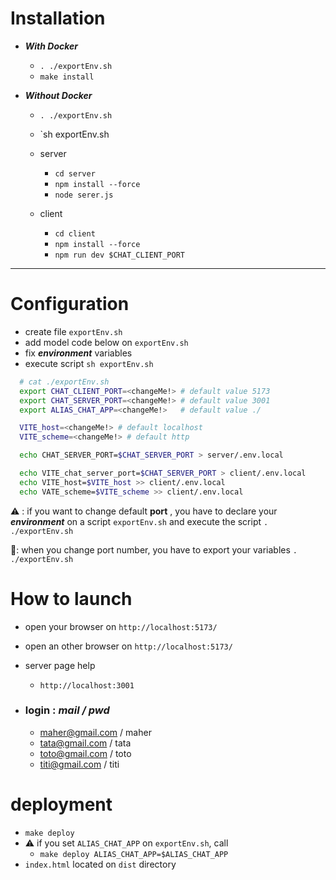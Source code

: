 # Installation

- ***With Docker***
  - `. ./exportEnv.sh`
  - `make install`


- ***Without Docker***
  - `. ./exportEnv.sh`
  - `sh exportEnv.sh
  - server
    - `cd server`
    - `npm install --force`
    - `node serer.js`

  - client
    - `cd client`
    - `npm install --force`
    - `npm run dev $CHAT_CLIENT_PORT`
  
<hr>

# Configuration

- create file `exportEnv.sh`
- add model code below on `exportEnv.sh`
- fix ***environment*** variables
- execute script `sh exportEnv.sh`

```bash
  # cat ./exportEnv.sh 
  export CHAT_CLIENT_PORT=<changeMe!> # default value 5173
  export CHAT_SERVER_PORT=<changeMe!> # default value 3001
  export ALIAS_CHAT_APP=<changeMe!>   # default value ./

  VITE_host=<changeMe!> # default localhost
  VITE_scheme=<changeMe!> # default http

  echo CHAT_SERVER_PORT=$CHAT_SERVER_PORT > server/.env.local

  echo VITE_chat_server_port=$CHAT_SERVER_PORT > client/.env.local
  echo VITE_host=$VITE_host >> client/.env.local
  echo VATE_scheme=$VITE_scheme >> client/.env.local
```
  
⚠️ : if you want to change default **port** ,
you have to declare your ***environment*** on a script `exportEnv.sh` and execute the script `. ./exportEnv.sh`

🚨: when you change port number, you have to export your variables `. ./exportEnv.sh`

# How to launch

- open your browser on `http://localhost:5173/`
- open an other browser on `http://localhost:5173/`
- server page help 
  - `http://localhost:3001`

- ### login : ***mail / pwd***
  - maher@gmail.com / maher
  - tata@gmail.com / tata
  - toto@gmail.com / toto
  - titi@gmail.com / titi


# deployment

- `make deploy`
- ⚠️ if you set `ALIAS_CHAT_APP` on `exportEnv.sh`, call 
  - `make deploy ALIAS_CHAT_APP=$ALIAS_CHAT_APP`
- `index.html` located on `dist` directory 
